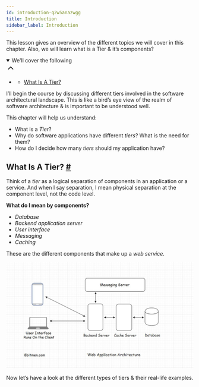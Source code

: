 ```yaml
---
id: introduction-q2w5anazwgg
title: Introduction
sidebar_label: Introduction
---
```


<div class="PageSummary__TopLeft-sc-19qsvz4-36 fwauBw"><p class="PageSummary__Description-sc-19qsvz4-13 cPWwbw">This lesson gives an overview of the different topics we will cover in this chapter. Also, we will learn what is a Tier &amp; it’s components?</p><div class="PageSummary__Toc-sc-19qsvz4-39 gUDsJM"><details open="" class="styles__PageTOCStyled-rf9d2l-0 jgnDfg"><summary role="button" tabindex="0" class="styles__HeadingWrap-rf9d2l-1 jpKLlP">We'll cover the following<div rotate="0" color="black" size="24" display="inline-flex" name="icon-button" class="styles__IconButton-sc-12pjl04-0 bLjBRS"><svg xmlns="http://www.w3.org/2000/svg" width="24" height="24" viewBox="0 0 24 24" fill="none" stroke="currentColor" stroke-width="2" stroke-linecap="round" stroke-linejoin="round"><polyline points="18 15 12 9 6 15"></polyline></svg></div></summary><div class="markdown-container-div"><div class="markdownViewer Markdown__Viewer-sc-7qtuee-1 dZltoR" role="none"><ul>
<li>
<ul>
<li><a href="#what-is-a-tier">What Is A Tier?</a></li>
</ul>
</li>
</ul>
</div></div></details></div></div><div class="styles__ViewerComponentViewStyled-sc-1xosrua-0 cvzEyH"><div><div><div><div><div class=""><div class=""><div class="markdown-container-div"><div class="markdownViewer Markdown__Viewer-sc-7qtuee-1 zJKNA" role="none"><p data-id="379d8ede5ee6e466feb681e9f6debeb0">I’ll begin the course by discussing different tiers involved in the software architectural landscape. This is like a bird’s eye view of the realm of software architecture &amp; is important to be understood well.</p>
<p data-id="87bc582add1d23c7ce4ca26522b20d18">This chapter will help us understand:</p>
<ul data-id="3dceb6c89400efb1f2f220bca6a4fbf4">
<li>What is a <em>Tier</em>?</li>
<li>Why do software applications have different <em>tiers</em>? What is the need for them?</li>
<li>How do I decide how many <em>tiers</em> should my application have?</li>
</ul>
</div></div></div></div></div></div></div></div></div><div class="styles__ViewerComponentViewStyled-sc-1xosrua-0 cvzEyH"><div><div><div><div><div class=""><div class=""><div class="markdown-container-div"><div class="markdownViewer Markdown__Viewer-sc-7qtuee-1 zJKNA" role="none"><h2 id="what-is-a-tier" data-id="2f6d15d6c6c13273b497146397cfd543">What Is A Tier? <a class="markdownIt-Anchor" href="#what-is-a-tier"><span class="anchor-link">#</span></a></h2>
<p data-id="45024815b2098a4fa363c97652071e90">Think of a <em>tier</em> as a logical separation of components in an application or a service. And when I say separation, I mean physical separation at the component level, not the code level.</p>
<p data-id="f1cfa7515c1ad339e00a8dc35e7b2120"><strong>What do I mean by components?</strong></p>
<ul data-id="073c80cc21aba6315095fc816d13f88c">
<li><em>Database</em></li>
<li><em>Backend application server</em></li>
<li><em>User interface</em></li>
<li><em>Messaging</em></li>
<li><em>Caching</em></li>
</ul>
<p data-id="81d6f546d800fe321bcc67ca43b5f32d">These are the different components that make up a <em>web service</em>.</p>
<p data-id="d41d8cd98f00b204e9800998ecf8427e"><img src="assets/api_collection_6064040858091520_6411938009448448_page_5302003704004608_image_5670296554045440.jpeg" alt=""></p>
<p data-id="9d3d52644e303590e82f9d573679fe5a">Now let’s have a look at the different types of tiers &amp; their real-life examples.</p>
</div></div></div></div></div></div></div></div></div>